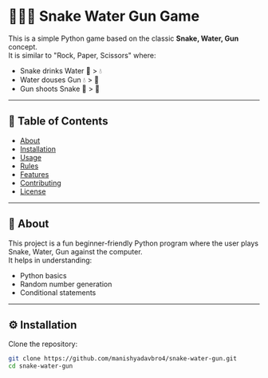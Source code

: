 # 🐍💧🔫 Snake Water Gun Game

This is a simple Python game based on the classic **Snake, Water, Gun** concept.  
It is similar to "Rock, Paper, Scissors" where:  
- Snake drinks Water 🐍 > 💧  
- Water douses Gun 💧 > 🔫  
- Gun shoots Snake 🔫 > 🐍  

---

## 📖 Table of Contents
- [About](#about)
- [Installation](#installation)
- [Usage](#usage)
- [Rules](#rules)
- [Features](#features)
- [Contributing](#contributing)
- [License](#license)

---

## 📝 About
This project is a fun beginner-friendly Python program where the user plays Snake, Water, Gun against the computer.  
It helps in understanding:
- Python basics
- Random number generation
- Conditional statements

---

## ⚙️ Installation
Clone the repository:

```bash
git clone https://github.com/manishyadavbro4/snake-water-gun.git
cd snake-water-gun

